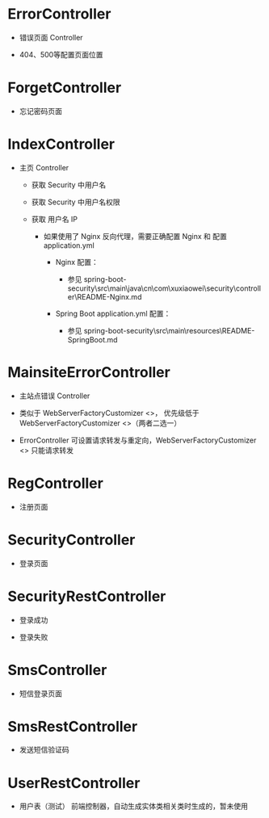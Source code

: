 # ErrorController

- 错误页面 Controller

- 404、500等配置页面位置

# ForgetController

- 忘记密码页面

# IndexController

- 主页 Controller

    - 获取 Security 中用户名
    
    - 获取 Security 中用户名权限
    
    - 获取 用户名 IP
    
        - 如果使用了 Nginx 反向代理，需要正确配置 Nginx 和 配置 application.yml
        
            - Nginx 配置：
                
                - 参见 spring-boot-security\src\main\java\cn\com\xuxiaowei\security\controller\README-Nginx.md

            - Spring Boot application.yml 配置：
            
                - 参见 spring-boot-security\src\main\resources\README-SpringBoot.md

# MainsiteErrorController

- 主站点错误 Controller

- 类似于 WebServerFactoryCustomizer <>， 优先级低于 WebServerFactoryCustomizer <>（两者二选一）

- ErrorController 可设置请求转发与重定向，WebServerFactoryCustomizer <> 只能请求转发

# RegController

- 注册页面

# SecurityController

- 登录页面

# SecurityRestController

- 登录成功

- 登录失败

# SmsController

- 短信登录页面

# SmsRestController

- 发送短信验证码

# UserRestController

- 用户表（测试） 前端控制器，自动生成实体类相关类时生成的，暂未使用